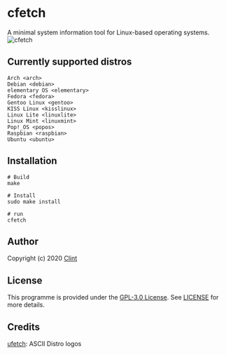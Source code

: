 # cfetch
A minimal system information tool for Linux-based operating systems.
![cfetch](https://clieg.github.io/images/cfetch.png)


## Currently supported distros
```
Arch <arch>
Debian <debian>
elementary OS <elementary>
Fedora <fedora>
Gentoo Linux <gentoo>
KISS Linux <kisslinux>
Linux Lite <linuxlite>
Linux Mint <linuxmint>
Pop!_OS <popos>
Raspbian <raspbian>
Ubuntu <ubuntu>
```


## Installation
```
# Build
make

# Install
sudo make install

# run
cfetch
```


## Author
Copyright (c) 2020 [Clint](https://github.com/clieg)


## License
This programme is provided under the [GPL-3.0 License](https://github.com/clieg/coffeetch/blob/master/LICENSE). See [LICENSE](https://github.com/clieg/coffeetch/blob/master/LICENSE) for more details.


## Credits
[ufetch](https://gitlab.com/jschx/ufetch/): ASCII Distro logos
